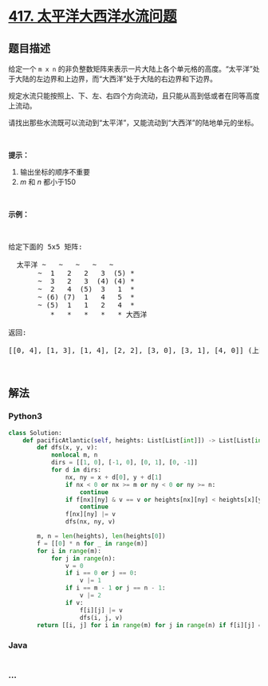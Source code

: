 # [417. 太平洋大西洋水流问题](https://leetcode-cn.com/problems/pacific-atlantic-water-flow)



## 题目描述

<!-- 这里写题目描述 -->

<p>给定一个 <code>m x n</code> 的非负整数矩阵来表示一片大陆上各个单元格的高度。&ldquo;太平洋&rdquo;处于大陆的左边界和上边界，而&ldquo;大西洋&rdquo;处于大陆的右边界和下边界。</p>

<p>规定水流只能按照上、下、左、右四个方向流动，且只能从高到低或者在同等高度上流动。</p>

<p>请找出那些水流既可以流动到&ldquo;太平洋&rdquo;，又能流动到&ldquo;大西洋&rdquo;的陆地单元的坐标。</p>

<p>&nbsp;</p>

<p><strong>提示：</strong></p>

<ol>
	<li>输出坐标的顺序不重要</li>
	<li><em>m</em> 和 <em>n</em> 都小于150</li>
</ol>

<p>&nbsp;</p>

<p><strong>示例：</strong></p>

<p>&nbsp;</p>

<pre>
给定下面的 5x5 矩阵:

  太平洋 ~   ~   ~   ~   ~ 
       ~  1   2   2   3  (5) *
       ~  3   2   3  (4) (4) *
       ~  2   4  (5)  3   1  *
       ~ (6) (7)  1   4   5  *
       ~ (5)  1   1   2   4  *
          *   *   *   *   * 大西洋

返回:

[[0, 4], [1, 3], [1, 4], [2, 2], [3, 0], [3, 1], [4, 0]] (上图中带括号的单元).
</pre>

<p>&nbsp;</p>


## 解法

<!-- 这里可写通用的实现逻辑 -->

<!-- tabs:start -->

### **Python3**

<!-- 这里可写当前语言的特殊实现逻辑 -->

```python
class Solution:
    def pacificAtlantic(self, heights: List[List[int]]) -> List[List[int]]:
        def dfs(x, y, v):
            nonlocal m, n
            dirs = [[1, 0], [-1, 0], [0, 1], [0, -1]]
            for d in dirs:
                nx, ny = x + d[0], y + d[1]
                if nx < 0 or nx >= m or ny < 0 or ny >= n:
                    continue
                if f[nx][ny] & v == v or heights[nx][ny] < heights[x][y]:
                    continue
                f[nx][ny] |= v
                dfs(nx, ny, v)

        m, n = len(heights), len(heights[0])
        f = [[0] * n for _ in range(m)]
        for i in range(m):
            for j in range(n):
                v = 0
                if i == 0 or j == 0:
                    v |= 1
                if i == m - 1 or j == n - 1:
                    v |= 2
                if v:
                    f[i][j] |= v
                    dfs(i, j, v)
        return [[i, j] for i in range(m) for j in range(n) if f[i][j] == 3]
```

### **Java**

<!-- 这里可写当前语言的特殊实现逻辑 -->

```java

```

### **...**

```

```

<!-- tabs:end -->
